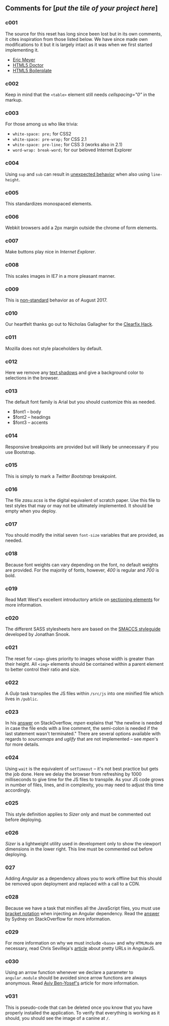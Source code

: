 ## Comments for [*put the tile of your project here*]

### c001
The source for this reset has long since been lost but in its own comments, it cites inspiration from those listed below. We have since made own modifications to it but it is largely intact as it was when we first started implementing it.
+ [Eric Meyer](http://meyerweb.com)
+ [HTML5 Doctor](http://html5doctor.com)
+ [HTML5 Boilerplate](http://html5boilerplate.com)

### c002
Keep in mind that the ` <table> ` element still needs *cellspacing="0"* in the markup.

### c003
For those among us who like trivia:
+ ` white-space: pre; ` for CSS2
+ ` white-space: pre-wrap; ` for CSS 2.1
+ ` white-space: pre-line; ` for CSS 3 (works also in 2.1)
+ ` word-wrap: break-word; ` for our beloved Internet Explorer

### c004
Using ` sup ` and ` sub ` can result in [unexpected behavior](https://gist.github.com/unruthless/413930) when also using ` line-height `.

### c005
This standardizes monospaced elements.

### c006
Webkit browsers add a 2px margin outside the chrome of form elements.

### c007
Make buttons play nice in *Internet Explorer*.

### c008
This scales images in IE7 in a more pleasant manner.

### c009
This is [non-standard](https://developer.mozilla.org/en-US/docs/Web/CSS/-webkit-tap-highlight-color) behavior as of August 2017.

### c010
Our heartfelt thanks go out to Nicholas Gallagher for the [Clearfix Hack](http://nicolasgallagher.com/micro-clearfix-hack/).

### c011
Mozilla does not style placeholders by default.

### c012
Here we remove any [text shadows](http://twitter.com/miketaylr/status/12228805301) and give a background color to selections in the browser.

### c013
The default font family is Arial but you should customize this as needed.
+ $font1 – body
+ $font2 – headings
+ $font3 – accents

### c014
Responsive breakpoints are provided but will likely be unnecessary if you use Bootstrap.

### c015
This is simply to mark a *Twitter Bootstrap* breakpoint.

### c016
The file *zasu.scss* is the digital equivalent of scratch paper. Use this file to test styles that may or may not be ultimately implemented. It should be empty when you deploy.

### c017
You should modify the initial seven ` font-size ` variables that are provided, as needed.

### c018
Because font weights can vary depending on the font, no default weights are provided. For the majority of fonts, however, *400* is regular and *700* is bold.

### c019
Read Matt West's excellent introductory article on [sectioning elements](http://blog.teamtreehouse.com/use-html5-sectioning-elements) for more information.

### c020
The different SASS stylesheets here are based on the [SMACCS styleguide](https://smacss.com/) developed by Jonathan Snook.

### c021
The reset for ` <img> ` gives priority to images whose width is greater than their height. All ` <img> ` elements should be contained within a parent element to better control their ratio and size.

### c022
A *Gulp* task transpiles the JS files within ` /src/js ` into one minified file which lives in ` /public `.

### c023
In his [answer](https://stackoverflow.com/questions/24591854/using-gulp-to-concatenate-and-uglify-files) on StackOverflow, *mpen* explains that "the newline is needed in case the file ends with a line comment, the semi-colon is needed if the last statement wasn't terminated." There are several options available with regards to *sourcemaps* and *uglify* that are not implemented – see *mpen*'s for more details.

### c024
Using ` wait ` is the equivalent of ` setTimeout ` – it's not best practice but gets the job done. Here we delay the browser from refreshing by 1000 milliseconds to give time for the JS files to transpile. As your JS code grows in number of files, lines, and in complexity, you may need to adjust this time accordingly.

### c025
This style definition applies to *Sizer* only and must be commented out before deploying.

### c026
*Sizer* is a lightweight utility used in development only to show the viewport dimensions in the lower right. This line must be commented out before deploying.

### 027
Adding *Angular* as a dependency allows you to work offline but this should be removed upon deployment and replaced with a call to a CDN.

### c028
Because we have a task that minifies all the JavaScript files, you must use [bracket notation](https://github.com/fiuhonors/myhonors-old/issues/28) when injecting an Angular dependency. Read the [answer](https://github.com/fiuhonors/myhonors-old/issues/28) by Sydney on StackOverflow for more information.

### c029
For more information on why we must include ` <base> ` and why ` HTMLMode ` are necessary, read Chris Sevilleja's [article](https://scotch.io/quick-tips/pretty-urls-in-angularjs-removing-the-hashtag) about pretty URLs in AngularJS.

### c030
Using an arrow function whenever we declare a parameter to ` angular.module ` should be avoided since arrow functions are always anonymous. Read [Aviv Ben-Yosef's](http://www.codelord.net/2016/05/05/using-es6-arrow-functions-in-angular-1-dot-x-plus-cheatsheet/) article for more information.

### v031
This is pseudo-code that can be deleted once you know that you have properly installed the application. To verify that everything is working as it should, you should see the image of a canine at ` / `.
